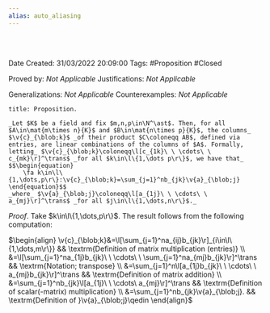 ```yaml
---
alias: auto_aliasing
---
```


<br />
<br />

Date Created: 31/03/2022 20:09:00
Tags: #Proposition #Closed

Proved by: _Not Applicable_
Justifications: _Not Applicable_

Generalizations: _Not Applicable_
Counterexamples: _Not Applicable_

``` ad-Proposition
title: Proposition.

_Let $K$ be a field and fix $m,n,p\in\N^\ast$. Then, for all $A\in\mat{m\times n}{K}$ and $B\in\mat{n\times p}{K}$, the columns_ $\v{c}_{\blob;k}$ _of their product $C\coloneqq AB$, defined via entries, are linear combinations of the columns of $A$. Formally, letting_ $\v{c}_{\blob;k}\coloneqq\l[c_{1k}\ \ \cdots\ \ c_{mk}\r]^\trans$ _for all $k\in\l\{1,\dots p\r\}$, we have that_
$$\begin{equation}
    \fa k\in\l\{1,\dots,p\r\}:\v{c}_{\blob;k}=\sum_{j=1}^nb_{jk}\v{a}_{\blob;j}
\end{equation}$$
_where_ $\v{a}_{\blob;j}\coloneqq\l[a_{1j}\ \ \cdots\ \ a_{mj}\r]^\trans$ _for all $j\in\l\{1,\dots,n\r\}$._

```

_Proof_. Take $k\in\l\{1,\dots,p\r\}$. The result follows from the following computation:

$\begin{align}
    \v{c}_{\blob;k}&=\l[\sum_{j=1}^na_{ij}b_{jk}\r]_{i\in\l\{1,\dots,m\r\}} && \textrm{Definition of matrix multiplication (entries)} \\
    &=\l[\sum_{j=1}^na_{1j}b_{jk}\ \ \cdots\ \ \sum_{j=1}^na_{mj}b_{jk}\r]^\trans && \textrm{Notation; transpose} \\
    &=\sum_{j=1}^n\l[a_{1j}b_{jk}\ \ \cdots\ \ a_{mj}b_{jk}\r]^\trans && \textrm{Definition of matrix addition} \\
    &=\sum_{j=1}^nb_{jk}\l[a_{1j}\ \ \cdots\ a_{mj}\r]^\trans && \textrm{Definition of scalar(-matrix) multiplication} \\
    &=\sum_{j=1}^nb_{jk}\v{a}_{\blob;j}. && \textrm{Definition of }\v{a}_{\blob;j}\qedin   
\end{align}$
